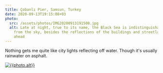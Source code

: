 ```yaml
---
title: Çobanlı Pier, Samsun, Turkey
date: 2020-09-13T19:15:08+03
photo:
  src: /assets/photos/IMG20200913191508.jpg
  alt: Late at night, true to its name, the Black Sea is indistinguishable
    from the sky, besides the reflections of the buildings and streetlamps
    ahead
---
```


Nothing gets me quite like city lights reflecting off water. Though it's usually rainwater on asphalt.

[![{{photo.alt}}]({{photo.src}})]({{photo.src}})
